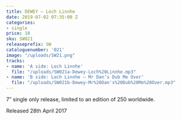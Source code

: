 ```yaml
---
title: DEWEY – Loch Linnhe
date: 2019-07-02 07:35:00 Z
categories:
- single
price: 10
sku: SW021
releaseprefix: SW
cataloguenumber: '021'
image: "/uploads/SW21.png"
tracks:
- name: 'A side: Loch Linnhe'
  file: "/uploads/SW021a-Dewey-Loch%20Linnhe.mp3"
- name: 'B side: Loch Linnhe – Mr Dan’s Dub Me Over'
  file: "/uploads/SW021b-Dewey-Mr%20Dan's%20Dub%20Me%20Over.mp3"
---
```


7″ single only release, limited to an edition of 250 worldwide.

Released 28th April 2017